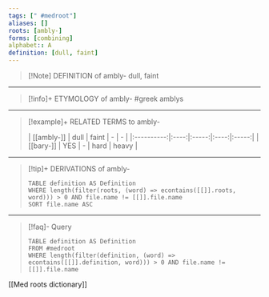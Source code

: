 ```yaml
---
tags: [" #medroot"]
aliases: []
roots: [ambly-]
forms: [combining]
alphabet:: A
definition: [dull, faint]
---
```

>[!Note] DEFINITION of ambly-
>dull, faint
_____
>[!info]+ ETYMOLOGY of ambly-
>#greek amblys
_____
>[!example]+ RELATED TERMS to ambly-
>
>| [[ambly-]] | dull | faint |  -   |   -   |
|:----------:|:----:|:-----:|:----:|:-----:|
| [[bary-]]  | YES  |   -   | hard | heavy |
_____
>[!tip]+ DERIVATIONS of ambly-
>```dataview
>TABLE definition AS Definition 
>WHERE length(filter(roots, (word) => econtains([[]].roots, word))) > 0 AND file.name != [[]].file.name
>SORT file.name ASC
>```
_____
>[!faq]- Query
>
>```dataview
>TABLE definition AS Definition
>FROM #medroot
>WHERE length(filter(definition, (word) => econtains([[]].definition, word))) > 0 AND file.name != [[]].file.name
>```

[[Med roots dictionary]]